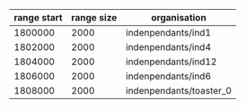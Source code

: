 | range start | range size | organisation |
| ----------- | ---------- | ------------ |
| 1800000 | 2000 | indenpendants/ind1 |
| 1802000 | 2000 | indenpendants/ind4 |
| 1804000 | 2000 | indenpendants/ind12 |
| 1806000 | 2000 | indenpendants/ind6 |
| 1808000 | 2000 | indenpendants/toaster_0 |
